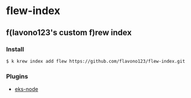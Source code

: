 # flew-index

## f(lavono123's custom f)rew index

### Install

```sh
$ k krew index add flew https://github.com/flavono123/flew-index.git
```

### Plugins
- [eks-node](https://github.com/flavono123/kubectl-eks-node)
